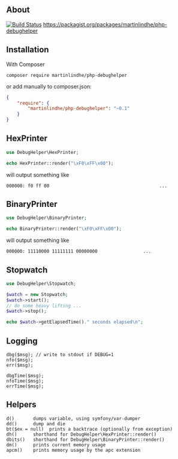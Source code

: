 ## About

[![Build Status](https://travis-ci.org/martinlindhe/php-debughelper.png?branch=master)](https://travis-ci.org/martinlindhe/php-debughelper)
https://packagist.org/packages/martinlindhe/php-debughelper


## Installation
With Composer


```
composer require martinlindhe/php-debughelper
```

or add manually to composer.json:

```json
{
    "require": {
        "martinlindhe/php-debughelper": "~0.1"
    }
}
```

## HexPrinter
```php
use DebugHelper\HexPrinter;

echo HexPrinter::render("\xF0\xFF\x00");
```

will output something like
```
000000: f0 ff 00                                         ...
```


## BinaryPrinter
```php
use DebugHelper\BinaryPrinter;

echo BinaryPrinter::render("\xF0\xFF\x00");
```

will output something like
```
000000: 11110000 11111111 00000000                 ...
```


## Stopwatch
```php
use DebugHelper\Stopwatch;

$watch = new Stopwatch;
$watch->start();
// do some heavy lifting ...
$watch->stop();

echo $watch->getElapsedTime()." seconds elapsed\n";
```


## Logging

```
dbg($msg); // write to stdout if DEBUG=1
nfo($msg);
err($msg);

dbgTime($msg);
nfoTime($msg);
errTime($msg);
```


## Helpers

```
d()       dumps variable, using symfony/var-dumper
dd()      dump and die
bt($ex = null)  prints a backtrace (optionally from exception)
dh()      shorthand for DebugHelper\HexPrinter::render()
dbits()   shorthand for DebugHelper\BinaryPrinter::render()
dm()      prints current memory usage
apcm()    prints memory usage by the apc extension
```
